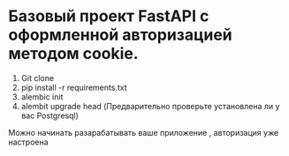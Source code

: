 # Базовый проект FastAPI с оформленной авторизацией методом cookie.

1. Git clone
2. pip install -r requirements.txt
3. alembic init
4. alembit upgrade head (Предварительно проверьте установлена ли у вас Postgresql)

Можно начинать разарабатывать ваше приложение , авторизация уже настроена
